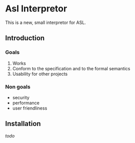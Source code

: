 # Asl Interpretor

This is a new, small interpretor for ASL.


## Introduction

### Goals

1. Works
2. Conform to the specification and to the formal semantics
3. Usability for other projects


### Non goals

- security
- performance
- user friendliness


## Installation

_todo_

